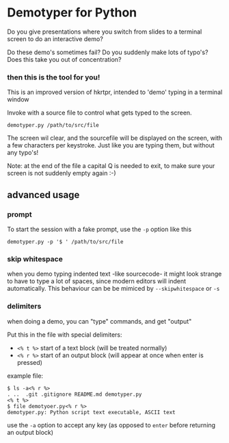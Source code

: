 # Demotyper for Python


Do you give presentations where you switch from slides to a terminal screen to do an interactive demo?

Do these demo's sometimes fail? Do you suddenly make lots of typo's? Does this take you out of concentration?

### then this is the tool for you!

This is an improved version of hkrtpr, intended to 'demo' typing in a terminal window

Invoke with a source file to control what gets typed to the screen.

    demotyper.py /path/to/src/file

The screen wil clear, and the sourcefile will be displayed on the screen, with a few characters per keystroke. 
Just like you are typing them, but without any typo's!


Note: at the end of the file a capital Q is needed to exit, to make sure your screen is not suddenly empty again :-)

## advanced usage

### prompt

To start the session with a fake prompt, use the `-p` option like this

    demotyper.py -p '$ ' /path/to/src/file 
    
### skip whitespace

when you demo typing indented text -like sourcecode- it might look strange to have to type a lot of spaces, since modern 
editors will indent automatically. This behaviour can be be mimiced by `--skipwhitespace` or `-s`

### delimiters

when doing a demo, you can "type" commands, and get "output"

Put this in the file with special delimiters:

  - `<% t %>` start of a text block (will be treated normally)
  - `<% r %>` start of an output block (will appear at once when enter is pressed)
  
  example file:
  
  ```
  $ ls -a<% r %>
  .	..	.git .gitignore README.md demotyper.py
  <% t %>
  $ file demotyoer.py<% r %>
  demotyper.py: Python script text executable, ASCII text
  ```
  
use the `-a` option to accept any key (as opposed to `enter` before returning an output block)